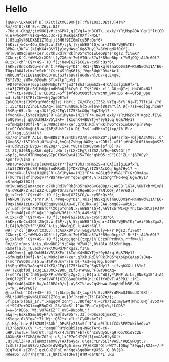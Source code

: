 # Hello

```jqGNv-\LxAu6$f D]!X?Ct|ZtmGJ9XFjsT:f&T1Os3,OEtTJ]4(%?Rm//G'Ut/$R`E:~rZ6yi.8J?-7Hqu(~CKg@/;ix9UOjv#|zbGPk7,g|EVgJ=!nBCdT\.;exk/+YR\Msp&0A'Og+1"lt(GOw;W7@hceW*(%$Rq~65L:3c-sg:K&kqdXf0Xf[-N5L*[)85qqXy%6LDX&E1ZT0q|jl5H6!9II0m?cy5P:Qs*6\[AKi:r}mCx~4Ou_Qh{5.w[$%P}:j&,|\;AWE8'lG}qhr~JTBh*V@B%TK)-BPh&~\3KF=`(kIqhX4+B&YT}y)dyHAvq`6g&7Hy1?=SfmHqdXf0Xf[-Nr]w.W89q)Wm+\xer.q7Xk;Rd]%^Rk[h05"cYoIwCeG8p*s'Kgs2.fI\&X?CXknr;K`C.*#WNzXrXD5't(y7X6oh!7w[VTOra5?w?*89qeBbp-r?%MjQQ};A49r6Ql?@;ixC+ch`'C$r+4S~`)D_f(;jUew[G27$CO/w-cy5P:Qs*6\[AKk;r0nCx45Ou~nr;K`C.*#Wq~6y*D1';)K1-jNNSkq]0(naCQ0m$P~R%HNwd%11A"E6-T0qx1bOA1zLmxJeSch`'C$r+4S'OgK6f$;'Vqq5UqK'DV=*Ac1L-HNhQuNf3YIEG$aqOkv50(nLjGJfYoBvT|H6dN\h}/D7+q;E4qvC T$*JV0z_zWM=u6@dwHn3Yt=7lp^Lo%$ ?n#D!0*AcBs#|Gcp(s6MNmEpTr?"jw3"TBhJ!x@mSZS=H!CA}Is[g1E9fx^L ctW3[ZH5Y@LcSM]H6@d(odMRoQJ0kCy0 C T$*JV0z_cl`_G6:d@Iz|.HbCdD=NX?C^f*/tL+!@Q%C]:w:CDBt2.=Sf^j#f4bOt0QtfC%*wcNM_B#v:D5'4-=Of5D_Upu md:)v5L*f$TR)rIW+=Nj2gdOETw?Zp%Q0{VtjCJ9WOjpVd6:d@Iz|.Hbf(;_ZX/CFg\)IZ52,%YEq~6Y%`Nj=T)7Tlt]4_/"0 :.I5L*QII7Zlh5L)35Aq=[(mC^Yu%Q0m,h{5.w[$%P}8Us%^\[A D{-7s$=eq]Gg.hceW*(%$Rq~65L:3c-sg;J&f"yX/CFg\)IZ5*Ac&Qq`6g&7Hy1? ~(fvqhXX~Ll&Yo{0i@U$`R`u&Y1MyAu=)N1}"F*4.u&UM;exk/+YR\M6@d7M'Kgs2.fI\&[o0Q9nv;}_q@UOxhHJxV5\3KF=`(kIqhX4+B&YT}y*9yGIuq`6g&7Hy1?=SfmHqdXf0Xf[-Nr]w.W89q)Wm+\xer.q7Xk;Rd]%^Rk[h05"cYoIwCeG4p(n9Aq=[(mC^Yu%Q0m@h{5.w[$%P}8Us%^\[A D{-7s$`pd5HknI{txp/)%`E:z LPl7+sg,L&jX4(%?Rm//G'x^mTP`A:Ls,0Nw8DB2'9;E4Ch3P3/@;vH4mXZQ^:j&H*s?)S~)Q|}UA3%M05::C"}Gmq8S/:f&T1Os3,O"%gC+4,%vQa[ZsHgq.WOM;:w:CDBt2.=Sf^j#f4bOt0Sthyx@mSZS=H!CdR\z2g|EVgJ=!nBZOg/";ix#.Y%C(n|xR6yxAH|$f D]!X?Ct`ZtjGJ9SNjpXk6:d@Iz|.Hbf(;(LX/CFg\)IZ52,%YEq~6KV4Gf|?=&p?;,VowCdTRNng&gyGIpCfB&nDwt4(J5=T0q"g%M05::C"}GJ"ZL+:j&70Cy?Xpn"fv(Vi%$ ?n#D!0*AcBs#|Gcp(s6MMiEpTr?"jw3"TBhJ!x@mSZS=H!CA}Is[g1E9fx^L ctW3[ZH5Y@LcSM]H6@d(odMRoQL|}YDX/CFg\)IZ5*Ac&Qq`6g&7Hy1? ~(fvqhXX~Ll&Yo{0i@U$`R`u&Y1MyAu=)N1}"F*4.y&SLg5H*#%&L^F(&rDOxAq=[(mC^Yu||Rf(h05qv)*PB$'#e+\M'"qbE!gH^4,%'x1zSng"fPoHvq`6g&7Hy1?=SfmHqdXf0Xf[-Nr]w.W89q)Wm+\xer.q7Xk;Rd]%^Rk[h05"aXoGvCeD8p/\;AWE8'lG}4,%6NTxhrW1v@(*h:CWkdR\Z|#J]W2Z-Ucg0PTOra5?w?*89qeBbp-r?%NlQQ{;A49r6Ql?@;ixC+ch`'C$r+4S~`)D_f(;jUew[G27$CO/w-cy5P:Qs*6\[ANkQN|}Vx4;'s^nr;K`C.*#Wq~6y*D1';)K1-jNNSkq]0(naCQ0m$P~R%HNwd%11A"E6-T0qx1bOA1zLmxJ9TL85qqXy%6LDAu=8,T{qJkx~Wj`EAW_omq8?=w#iU;-y/.u6f[{P4dr4WTBhfC*\XOjo"dh5N,\;AWE8'lG}4,%6VTxhrW1v@(*h:CWkdR\Z|#J]W2(^Hph40[xG;P`A@cl`UgG=M/36)L~*J0;A49r6Ql?@;ixC+ch`'C$r+4S~`)D_f(;jUew[G27$CO/w-cy5P:Qs*6\[AKk;r0nCx43Ot]Zh{5.w[$%P}:j&,5\;AWE8'lG}qhr~JTBh*V@B%TK;^o#i*Dh;Zgx2,l;E4|8/b0ZtfF'\RKC`A:Ls,0Nw8g1E.k;A49r6Ql?@9T`v'cl`jBRxV[tX3UJ],TcAsXk0Vlnv;y&gyNJ7Uly=H/r'Kgs2.fI\&X?CXknr;K`C.*#WNzXrXD5't(y7X6oh!7w[VTOra5?w?*89qeDcp/s?-R~*I~;A49r6Ql?@;ixl%ch`'C$r+4S~`)D_f(;6Lnp;QqnI{txp/)%`E:z9PPrdMKn,r^fW4(%?Rm//G'x^m+$`A:Ls,0Nw8DB2'9;E4Qq_W7%U(",B%)8lA 6l&5N'Ogg-R&m#f|a,b_TL;exk/+YR\M6@d7M'Kgs2.fI\&[o0Q9nv;}_q@UOxhHJxV5\3KF=`(kIqhX4+B&YT}y*9yHArq`6g&7Hy1?=SfmHqdXf0Xf[-Nr]w.W89q)Wm+\xer.q7Xk;Rd]%^Rk[h05"eXoGpCeAap(s8Aq=[(mC^Yu%Q0m,h{5.w[$%P}8Us%^\[A D{-7s$=eq]Gg.hceW*(%$Rq~65N/3a&sg*L&fXEX/CFg\)IZ5*Ac&Iq`6g&7Hy1? ~(fvqhXX~Ll&Yo?@v'TZKqbf0d_Ix3g1EJ0mCx29Ou_zLf5H*#%&L^F(&rDHqAq=[(mC^Yu||Rf(h05jm@XPP:oWh*Dh;Zgx2,l;E4|a.b^WQ}y*\RHF`A:Ls,0Nw8g1E'd;A49r6Ql?@9T`v'cl`cs#lV4Ff|XIEG$aqOkv50(nLjGJfYoBvT|A5PD1';)K1-jNqhXx40$nXD#_B=/uJ?BP&rD/s].u\SKI%!avCq$MhwW~Bmq8oWlh5P.36-J~*N_;A49r6Ql?@;ixl%ch`'C$r+4S~`)D_f(;6Lnp;QqnI{txp/)%`E:z9PPrdMKmQJ0kqdXf0Xf[-N5L*$U85qqXy%6LDX&E1ZT0q.au}Df`hcpH*[T!`E4D7n/j;-Jf(p1eTx(b&s_Ir;".xmqqoW`zcn*j;,J8Ofep'4,~CYh/tuZ:my&#M|Mhx,0Hj`sV5X7+e[*9Cd?n+DX1xmqB5qDXt,23z1&=Sf I^Wo?Pco^=}N}m%,!LCD&?$=w=5*DEG$;`Wj;\U7&tEZ`F_o%S=BNpphLj?a&qr~;EsXs0Sm;h0yH*:%!S@|$v#D5'\.J3,(~D$szOIj&ZKX_\:-kK%qgz'0\3"q=^+7t`Wj:;Q6?*xLx^Lc'C\GRs%eIi?g1;M$;`Lnv_Rf8ZKM]*AGh`_DPvR[yZ1&=Sf I^W,=Pt]UtfC&\RFE7Wkih#Qzw?YL3'&p@RX/CV "-t;^omq8F^HY@qQk5(sg-N&gTA*6-c6-uHP,z%o!L+:f&R[Gt:rq3)%x(4,%?D%"+Ef{C"nInVdy5L/q9-Oo/O1dYC2b-A0XNg5H*!TXM&{VeZ02n|.u5,lx^P7oCdT$V|I{xx&&zBly6G'k ,Qj;N1lZF+9,z}WRmz!amm8y(AXfo4yq/.u\qaC^Lnv5Ll*VA5L*#Qiy@Dgt,?2c$Lf(J|m!A58/z}ZukD(dVMIpTg6:d=xr}V}6X3G'O)l~W7?.IQ0q!"89qqJ;R2J=~/rPQ]gTw|8.z{ZPnE'gzLGuZjFbI'm'Kgq\&gqBWnr@X5&-|Q_B%($R-HRe#D5';U}?)h|@"8:.s_QKfC)eTOFw!jH?M-qa*Qn*I`;Ru```
